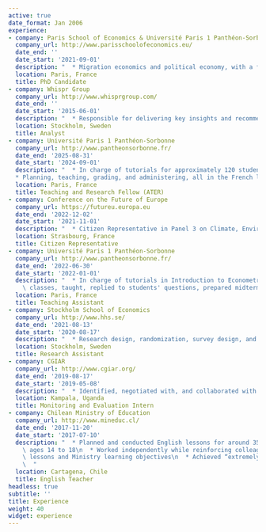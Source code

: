 ```yaml
---
active: true
date_format: Jan 2006
experience:
- company: Paris School of Economics & Université Paris 1 Panthéon-Sorbonne
  company_url: http://www.parisschoolofeconomics.eu/
  date_end: ''
  date_start: '2021-09-01'
  description: "  * Migration economics and political economy, with a focus on migrant integration, mental health, education, and labor markets\n  * Quantitative analysis in Python, R, Stata, and QGIS, with administrative registry data, big data, and experimental methods (randomized controlled trials)\n * Communication to diverse audiences, including in international conferences and seminars, as well as teaching Econometrics and Statistics and Probability in English and French at undergraduate level\n * Project management, research and experimental design, and surveying\n * Independent as well as collaborative and interdisciplinary work, including supervision of a programmer and of interns as well as stakeholder outreach\n * Expected graduation in February 2026"
  location: Paris, France
  title: PhD Candidate
- company: Whispr Group
  company_url: http://www.whisprgroup.com/
  date_end: ''
  date_start: '2015-06-01'
  description: "  * Responsible for delivering key insights and recommendations to executives at large multinational organizations in preparation for strategic decisions\n  * My recommendations have helped guide the revamp of the customer loyalty program of one of the world's largest retailers, the sustainability program of a major automotive manufacturer, and provided insights to executives at a Fortune 500 pharmaceutical company for over 10 years\n  * Analyzing media coverage, social media, and customer sentiments, over time and in connection with important events\n  * Using Microsoft Excel and AI tools to analyze big data\n   * Drafting reports, producing visualizations, and presenting to clients\n  * Working both independently and in teams\n  "
  location: Stockholm, Sweden
  title: Analyst
- company: Université Paris 1 Panthéon-Sorbonne
  company_url: http://www.pantheonsorbonne.fr/
  date_end: '2025-08-31'
  date_start: '2024-09-01'
  description: "  * In charge of tutorials for approximately 120 students of the Statistics and Probability course\n
  * Planning, teaching, grading, and administering, all in the French language\n  "
  location: Paris, France
  title: Teaching and Research Fellow (ATER)
- company: Conference on the Future of Europe
  company_url: https://futureu.europa.eu
  date_end: '2022-12-02'
  date_start: '2021-11-01'
  description: "  * Citizen Representative in Panel 3 on Climate, Environment, and Health, in the working group on Green Transportation\n * Discussions and negotiations with citizens from other European Union member states to find consensus on European policies adapted to diverse European experiences\n * Final report with 49 proposals and 326 concrete measures, 95 percent of which were determined by the European Union institutions to be implementable within current treaties\n  "
  location: Strasbourg, France
  title: Citizen Representative
- company: Université Paris 1 Panthéon-Sorbonne
  company_url: http://www.pantheonsorbonne.fr/
  date_end: '2022-06-30'
  date_start: '2022-01-01'
  description: "  * In charge of tutorials in Introduction to Econometrics course\n * Prepared\
    \ classes, taught, replied to students' questions, prepared midterm examinations, and corrected examinations\n  "
  location: Paris, France
  title: Teaching Assistant
- company: Stockholm School of Economics
  company_url: http://www.hhs.se/
  date_end: '2021-08-13'
  date_start: '2020-08-17'
  description: "  * Research design, randomization, survey design, and piloting\n  * Quantitative data analysis in Stata and literature research\n   * Communication and liaison with external partners, including field staff\n  * Projects on immigrant integration, child literacy, political representation, and COVID-19 in Sweden, India, and Uganda\n  "
  location: Stockholm, Sweden
  title: Research Assistant
- company: CGIAR
  company_url: http://www.cgiar.org/
  date_end: '2019-08-17'
  date_start: '2019-05-08'
  description: "  * Identified, negotiated with, and collaborated with stakeholders including researchers, government officials, NGOs, and farmers involved in the dissemination of biofortified (nutrient enhanced) crops\n  * Processed and harmonized monitoring and evaluation data\n * Facilitated capacity building around record keeping practices for agricultural inputs and output\n  * Planned, organized, and led stakeholder workshops for about 100 participants in collaboration with the World Bank\n * Supervised 7 research assistants in data work and event organization\n  * Facilitated knowledge building, guiding similar projects in other countries, at an Amsterdam conference\n  "
  location: Kampala, Uganda
  title: Monitoring and Evaluation Intern
- company: Chilean Ministry of Education
  company_url: http://www.mineduc.cl/
  date_end: '2017-11-20'
  date_start: '2017-07-10'
  description: "  * Planned and conducted English lessons for around 350 students\
    \ ages 14 to 18\n  * Worked independently while reinforcing colleagues' previous\
    \ lessons and Ministry learning objectives\n  * Achieved “extremely positive” reviews in students’ evaluations and a high degree of satisfaction from colleagues, superiors, and the Ministry of Education\n\
    \  "
  location: Cartagena, Chile
  title: English Teacher
headless: true
subtitle: ''
title: Experience
weight: 40
widget: experience
---
```

